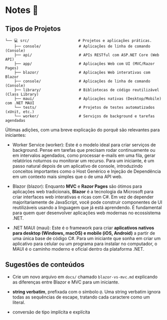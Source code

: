 # Notes 👀

## Tipos de Projetos

```text
└── 💻 src/                      # Projetos e aplicações práticas.
    ├── console/                 # Aplicações de linha de comando (Console)
    ├── api/                     # APIs RESTful com ASP.NET Core (Web API)
    ├── app/                     # Aplicações Web com UI (MVC/Razor Pages)
    ├── blazor/                  # Aplicações Web interativas com Blazor
    ├── console/                 # Aplicações de linha de comando (Console)
    ├── library/                 # Bibliotecas de código reutilizável (Class Library)
    ├── maui/                    # Aplicações nativas (Desktop/Mobile) com .NET MAUI
    └── tests/                   # Projetos de testes automatizados (xUnit, etc.)
    └── worker/                  # Serviços de background e tarefas agendadas
```

Últimas adições, com uma breve explicação do porquê são relevantes para iniciantes:

- Worker Service (worker): Este é o modelo ideal para criar serviços de background. Pense em tarefas que precisam rodar continuamente ou em intervalos agendados, como processar e-mails em uma fila, gerar relatórios noturnos ou monitorar um recurso. Para um iniciante, é um passo natural depois de um aplicativo de console, introduzindo conceitos importantes como o Host Genérico e Injeção de Dependência em um contexto mais simples que o de uma API web.

- Blazor (blazor): Enquanto **MVC** e **Razor Pages** são ótimos para aplicações web tradicionais, **Blazor** é a tecnologia da Microsoft para criar interfaces web interativas e ricas com C#. Em vez de depender majoritariamente de JavaScript, você pode construir componentes de UI reutilizáveis usando a linguagem que já está aprendendo. É fundamental para quem quer desenvolver aplicações web modernas no ecossistema .NET.

- .NET MAUI (maui): Este é o framework para criar **aplicativos nativos para desktop (Windows, macOS) e mobile (iOS, Android)** a partir de uma única base de código C#. Para um iniciante que sonha em criar um aplicativo para celular ou um programa para instalar no computador, o MAUI é o caminho moderno e oficial dentro da plataforma .NET.

## Sugestões de conteúdos

- Crie um novo arquivo em `docs/` chamado `blazor-vs-mvc.md` explicando as diferenças entre Blazor e MVC para um iniciante.

- **string verbatim**, prefixada com o símbolo `@`.
Uma string verbatim ignora todas as sequências de escape, tratando cada caractere como um literal.
- conversão de tipo implícita e explícita
